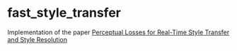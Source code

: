 # fast_style_transfer
Implementation of the paper [Perceptual Losses for Real-Time Style Transfer and Style Resolution](https://arxiv.org/pdf/1603.08155.pdf)

